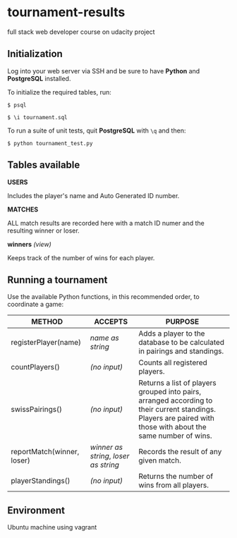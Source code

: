 # tournament-results
full stack web developer course on udacity project

## Initialization
Log into your web server via SSH and be sure to have **Python** and **PostgreSQL** installed.

To initialize the required tables, run:

```
$ psql
```

```
$ \i tournament.sql
```

To run a suite of unit tests, quit **PostgreSQL** with `\q` and then:

```
$ python tournament_test.py
```

## Tables available

**USERS**

Includes the player's name and Auto Generated ID number.

**MATCHES**

ALL match results are recorded here with a match ID numer and the resulting winner or loser.

**winners** _(view)_

Keeps track of the number of wins for each player.


## Running a tournament

Use the available Python functions, in this recommended order, to coordinate a game:

METHOD | ACCEPTS | PURPOSE
--- | --- | ---
registerPlayer(name) | _name as string_ | Adds a player to the database to be calculated in pairings and standings.
countPlayers() | _(no input)_ | Counts all registered players.
swissPairings() | _(no input)_ | Returns a list of players grouped into pairs, arranged according to their current standings. Players are paired with those with about the same number of wins.
reportMatch(winner, loser) | _winner as string_, _loser as string_ | Records the result of any given match. 
playerStandings() | _(no input)_ | Returns the number of wins from all players. 


## Environment

Ubuntu machine using vagrant